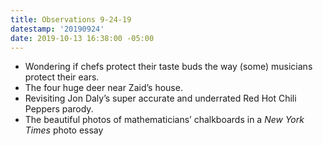 ```yaml
---
title: Observations 9-24-19
datestamp: '20190924'
date: 2019-10-13 16:38:00 -05:00
---
```


- Wondering if chefs protect their taste buds the way (some) musicians protect their ears.
- The four huge deer near Zaid’s house.
- Revisiting Jon Daly’s super accurate and underrated Red Hot Chili Peppers parody.
- The beautiful photos of mathematicians’ chalkboards in a *New York Times* photo essay
